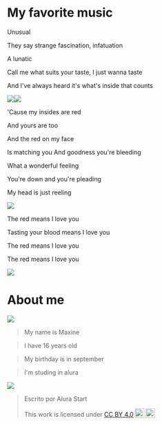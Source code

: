 
# My favorite music

Unusual

They say strange fascination, infatuation

A lunatic

Call me what suits your taste, I just wanna taste

And I've always heard it's what's inside that counts




![](https://media1.tenor.com/m/ZUsVS5Jm75UAAAAC/cute-stars.gif)![](https://media1.tenor.com/m/ZUsVS5Jm75UAAAAC/cute-stars.gif)






'Cause my insides are red

And yours are too

And the red on my face

Is matching you
And goodness you're bleeding

What a wonderful feeling

You're down and you're pleading

My head is just reeling

![](https://media1.tenor.com/m/bjida4t-W-IAAAAC/cute-ribbon.gif)




The red means I love you

Tasting your blood means I love you

The red means I love you

The red means I love you



![](https://media1.tenor.com/m/B-z5RTU-_nwAAAAC/aesthetic.gif)




# About me

![](https://media1.tenor.com/m/cbhDb1DZiLUAAAAC/pink.gif)

> My name is Maxine


> I have 16 years old 


> My birthday is in september


> I'm studing in alura


![](https://media1.tenor.com/m/g_JSGA2xa9UAAAAC/bekind-discord.gif)

> Escrito por Alura Start
>
> <p xmlns:cc="http://creativecommons.org/ns#" >This work is licensed under <a href="https://creativecommons.org/licenses/by/4.0/?ref=chooser-v1" target="_blank" rel="license noopener noreferrer" style="display:inline-block;">CC BY 4.0<img style="height:22px!important;margin-left:3px;vertical-align:text-bottom;" src="https://mirrors.creativecommons.org/presskit/icons/cc.svg?ref=chooser-v1" alt=""><img style="height:22px!important;margin-left:3px;vertical-align:text-bottom;" src="https://mirrors.creativecommons.org/presskit/icons/by.svg?ref=chooser-v1" alt=""></a></p>
